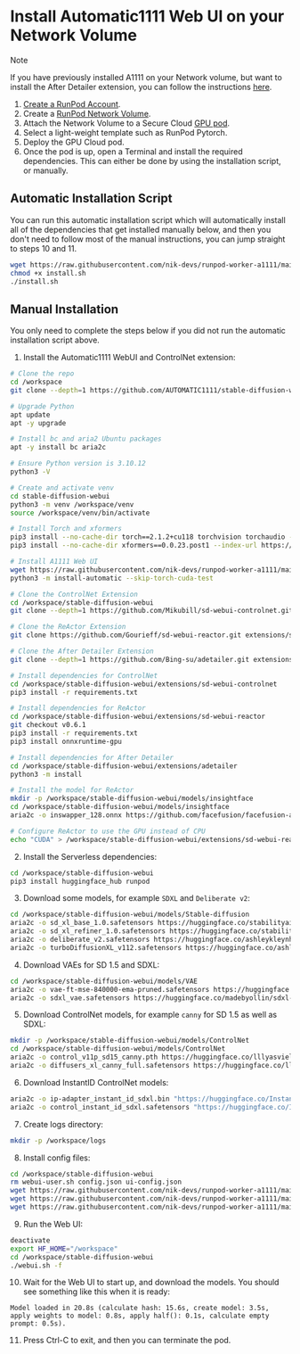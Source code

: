 # Install Automatic1111 Web UI on your Network Volume

> [!NOTE]
> If you have previously installed A1111 on your Network volume,
> but want to install the After Detailer extension, you can follow the
> instructions [here](./installing-adetailer.md).

1. [Create a RunPod Account](https://runpod.io?ref=2xxro4sy).
2. Create a [RunPod Network Volume](https://www.runpod.io/console/user/storage).
3. Attach the Network Volume to a Secure Cloud [GPU pod](https://www.runpod.io/console/gpu-secure-cloud).
4. Select a light-weight template such as RunPod Pytorch.
5. Deploy the GPU Cloud pod.
6. Once the pod is up, open a Terminal and install the required
   dependencies. This can either be done by using the installation
   script, or manually.

## Automatic Installation Script

You can run this automatic installation script which will
automatically install all of the dependencies that get installed
manually below, and then you don't need to follow most of the
manual instructions, you can jump straight to steps 10 and 11.

```bash
wget https://raw.githubusercontent.com/nik-devs/runpod-worker-a1111/main/scripts/install.sh
chmod +x install.sh
./install.sh
```

## Manual Installation

You only need to complete the steps below if you did not run the
automatic installation script above.

1. Install the Automatic1111 WebUI and ControlNet extension:
```bash
# Clone the repo
cd /workspace
git clone --depth=1 https://github.com/AUTOMATIC1111/stable-diffusion-webui.git

# Upgrade Python
apt update
apt -y upgrade

# Install bc and aria2 Ubuntu packages
apt -y install bc aria2c

# Ensure Python version is 3.10.12
python3 -V

# Create and activate venv
cd stable-diffusion-webui
python3 -m venv /workspace/venv
source /workspace/venv/bin/activate

# Install Torch and xformers
pip3 install --no-cache-dir torch==2.1.2+cu118 torchvision torchaudio --index-url https://download.pytorch.org/whl/cu118
pip3 install --no-cache-dir xformers==0.0.23.post1 --index-url https://download.pytorch.org/whl/cu118

# Install A1111 Web UI
wget https://raw.githubusercontent.com/nik-devs/runpod-worker-a1111/main/install-automatic.py
python3 -m install-automatic --skip-torch-cuda-test

# Clone the ControlNet Extension
cd /workspace/stable-diffusion-webui
git clone --depth=1 https://github.com/Mikubill/sd-webui-controlnet.git extensions/sd-webui-controlnet

# Clone the ReActor Extension
git clone https://github.com/Gourieff/sd-webui-reactor.git extensions/sd-webui-reactor

# Clone the After Detailer Extension
git clone --depth=1 https://github.com/Bing-su/adetailer.git extensions/adetailer

# Install dependencies for ControlNet
cd /workspace/stable-diffusion-webui/extensions/sd-webui-controlnet
pip3 install -r requirements.txt

# Install dependencies for ReActor
cd /workspace/stable-diffusion-webui/extensions/sd-webui-reactor
git checkout v0.6.1
pip3 install -r requirements.txt
pip3 install onnxruntime-gpu

# Install dependencies for After Detailer
cd /workspace/stable-diffusion-webui/extensions/adetailer
python3 -m install

# Install the model for ReActor
mkdir -p /workspace/stable-diffusion-webui/models/insightface
cd /workspace/stable-diffusion-webui/models/insightface
aria2c -o inswapper_128.onnx https://github.com/facefusion/facefusion-assets/releases/download/models/inswapper_128.onnx

# Configure ReActor to use the GPU instead of CPU
echo "CUDA" > /workspace/stable-diffusion-webui/extensions/sd-webui-reactor/last_device.txt
```
2. Install the Serverless dependencies:
```bash
cd /workspace/stable-diffusion-webui
pip3 install huggingface_hub runpod
```
3. Download some models, for example `SDXL` and `Deliberate v2`:
```bash
cd /workspace/stable-diffusion-webui/models/Stable-diffusion
aria2c -o sd_xl_base_1.0.safetensors https://huggingface.co/stabilityai/stable-diffusion-xl-base-1.0/resolve/main/sd_xl_base_1.0.safetensors
aria2c -o sd_xl_refiner_1.0.safetensors https://huggingface.co/stabilityai/stable-diffusion-xl-refiner-1.0/resolve/main/sd_xl_refiner_1.0.safetensors
aria2c -o deliberate_v2.safetensors https://huggingface.co/ashleykleynhans/a1111-models/resolve/main/Stable-diffusion/deliberate_v2.safetensors
aria2c -o turboDiffusionXL_v112.safetensors https://huggingface.co/ashleykleynhans/a1111-models/resolve/main/Stable-diffusion/turboDiffusionXL_v112.safetensors
```
4. Download VAEs for SD 1.5 and SDXL:
```bash
cd /workspace/stable-diffusion-webui/models/VAE
aria2c -o vae-ft-mse-840000-ema-pruned.safetensors https://huggingface.co/stabilityai/sd-vae-ft-mse-original/resolve/main/vae-ft-mse-840000-ema-pruned.safetensors
aria2c -o sdxl_vae.safetensors https://huggingface.co/madebyollin/sdxl-vae-fp16-fix/resolve/main/sdxl_vae.safetensors
```
5. Download ControlNet models, for example `canny` for SD 1.5 as well as SDXL:
```bash
mkdir -p /workspace/stable-diffusion-webui/models/ControlNet
cd /workspace/stable-diffusion-webui/models/ControlNet
aria2c -o control_v11p_sd15_canny.pth https://huggingface.co/lllyasviel/ControlNet-v1-1/resolve/main/control_v11p_sd15_canny.pth
aria2c -o diffusers_xl_canny_full.safetensors https://huggingface.co/lllyasviel/sd_control_collection/resolve/main/diffusers_xl_canny_full.safetensors
```
6. Download InstantID ControlNet models:
```bash
aria2c -o ip-adapter_instant_id_sdxl.bin "https://huggingface.co/InstantX/InstantID/resolve/main/ip-adapter.bin?download=true"
aria2c -o control_instant_id_sdxl.safetensors "https://huggingface.co/InstantX/InstantID/resolve/main/ControlNetModel/diffusion_pytorch_model.safetensors?download=true"
```
7. Create logs directory:
```bash
mkdir -p /workspace/logs
```
8. Install config files:
```bash
cd /workspace/stable-diffusion-webui
rm webui-user.sh config.json ui-config.json
wget https://raw.githubusercontent.com/nik-devs/runpod-worker-a1111/main/webui-user.sh
wget https://raw.githubusercontent.com/nik-devs/runpod-worker-a1111/main/config.json
wget https://raw.githubusercontent.com/nik-devs/runpod-worker-a1111/main/ui-config.json
```
9. Run the Web UI:
```bash
deactivate
export HF_HOME="/workspace"
cd /workspace/stable-diffusion-webui
./webui.sh -f
```
10. Wait for the Web UI to start up, and download the models. You should
    see something like this when it is ready:
```
Model loaded in 20.8s (calculate hash: 15.6s, create model: 3.5s, apply weights to model: 0.8s, apply half(): 0.1s, calculate empty prompt: 0.5s).
```
11. Press Ctrl-C to exit, and then you can terminate the pod.
